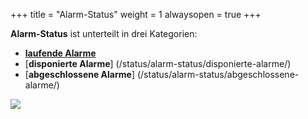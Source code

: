 +++
title = "Alarm-Status"
weight = 1
alwaysopen = true
+++

**Alarm-Status** ist unterteilt in drei Kategorien:

 - [**laufende Alarme**](/status/alarm-status/laufende-alarme/)
 - [**disponierte Alarme**] (/status/alarm-status/disponierte-alarme/)
 - [**abgeschlossene Alarme**] (/status/alarm-status/abgeschlossene-alarme/)

![](/img/status_alarm_status.png?classes=shadow&width=1200px)


